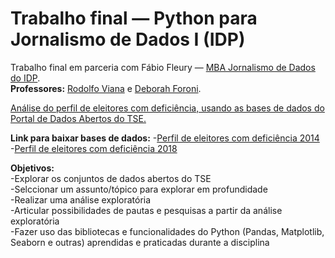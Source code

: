 # Trabalho final — Python para Jornalismo de Dados I (IDP)

Trabalho final em parceria com Fábio Fleury — [MBA Jornalismo de Dados do IDP](https://www.idp.edu.br/pos-graduacao/mba-em-jornalismo-de-dados/).<br>
**Professores:** [Rodolfo Viana](https://rodolfoviana.com.br/) e  [Deborah Foroni](https://www.linkedin.com/in/deborah-foroni/). 

<u>Análise do perfil de eleitores com deficiência, usando as bases de dados do [Portal de Dados Abertos do TSE](https://dadosabertos.tse.jus.br/dataset/).</u>

**Link para baixar bases de dados:**
-[Perfil de eleitores com deficiência 2014](https://dadosabertos.tse.jus.br/dataset/eleitorado-2014)<br>
-[Perfil de eleitores com deficiência 2018](https://dadosabertos.tse.jus.br/dataset/eleitorado-2018)<br>

**Objetivos:**<br>
-Explorar os conjuntos de dados abertos do TSE<br>
-Selccionar um assunto/tópico para explorar em profundidade<br>
-Realizar uma análise exploratória<br>
-Articular possibilidades de pautas e pesquisas a partir da análise exploratória<br>
-Fazer uso das bibliotecas e funcionalidades do Python (Pandas, Matplotlib, Seaborn e outras) aprendidas e praticadas durante a disciplina

